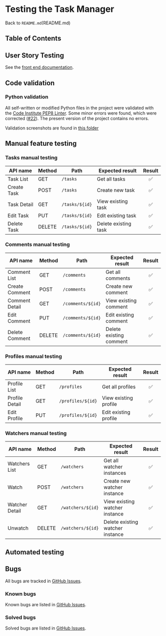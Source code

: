 <!-- Disable warnings about inline HTML -->
<!-- markdownlint-disable MD033 -->
<!-- Disable warnings about hard tabs -->
<!-- markdownlint-disable MD010 -->
<!-- Disable warnings about fenced code blocks -->
<!-- markdownlint-disable MD040 -->

# Testing the Task Manager

Back to  `README.md`(README.md)

## Table of Contents

## User Story Testing

See the [front end documentation](https://github.com/blahosyl/task-manager-frontend/blob/main/TESTING.md#testing-user-stories).

## Code validation

### Python validation

All self-written or modified Python files in the project were validated with the [Code Institute PEP8 Linter](https://pep8ci.herokuapp.com/).
Some minor errors were found, which were corrected ([#22](https://github.com/blahosyl/task-manager-api/issues/22)).
The present version of the project contains no errors.

Validation screenshots are found in [this folder](/documentation-assets/validation/)

## Manual feature testing

### Tasks manual testing

|API name	|Method	|Path|Expected result | Result|
|---	|---	|---	|---				|:---:	|
|Task List |GET|`/tasks`|Get all tasks|✅|
|Create Task  |POST|`/tasks`|Create new task|✅|
|Task Detail  |GET|`/tasks/${id}`|View existing task|✅|
|Edit Task  |PUT|`/tasks/${id}`|Edit existing task|✅|
|Delete Task  |DELETE|`/tasks/${id}`|Delete existing task|✅|

### Comments manual testing

|API name	|Method	|Path|Expected result | Result|
|---	|---	|---	|---				|:---:	|
|Comment List |GET|`/comments`|Get all comments|✅|
|Create Comment  |POST|`/comments`|Create new comment|✅|
|Comment Detail  |GET|`/comments/${id}`|View existing comment|✅|
|Edit Comment  |PUT|`/comments/${id}`|Edit existing comment|✅|
|Delete Comment  |DELETE|`/comments/${id}`|Delete existing comment|✅|

### Profiles manual testing

|API name	|Method	|Path|Expected result | Result|
|---	|---	|---	|---				|:---:	|
|Profile List |GET|`/profiles`|Get all profiles|✅|
|Profile Detail  |GET|`/profiles/${id}`|View existing profile|✅|
|Edit Profile  |PUT|`/profiles/${id}`|Edit existing profile|✅|

### Watchers manual testing

|API name	|Method	|Path|Expected result | Result|
|---	|---	|---	|---				|:---:	|
|Watchers List |GET|`/watchers`|Get all watcher instances|✅|
|Watch  |POST|`/watchers`|Create new watcher instance|✅|
|Watcher Detail  |GET|`/watchers/${id}`|View existing watcher instance|✅|
|Unwatch|DELETE|`/watchers/${id}`|Delete existing watcher instance|✅|

## Automated testing

## Bugs

All bugs are tracked in [GitHub Issues](https://github.com/blahosyl/task-manager-api/issues?q=is%3Aissue+label%3Abug).

### Known bugs

Known bugs are listed in [GitHub Issues](https://github.com/blahosyl/task-manager-api/issues?q=is%3Aissue+label%3Abug+is%3Aopen).

### Solved bugs

Solved bugs are listed in [GitHub Issues](https://github.com/blahosyl/task-manager-api/issues?q=is%3Aissue+label%3Abug+is%3Aclosed).
